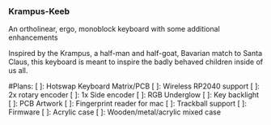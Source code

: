 ### Krampus-Keeb
An ortholinear, ergo, monoblock keyboard with some additional enhancements

Inspired by the Krampus, a half-man and half-goat, Bavarian match to Santa Claus, this keyboard is meant to inspire the badly behaved children inside of us all.

#Plans:
[ ]: Hotswap Keyboard Matrix/PCB
[ ]: Wireless RP2040 support
[ ]: 2x rotary encoder
[ ]: 1x Side encoder
[ ]: RGB Underglow
[ ]: Key backlight
[ ]: PCB Artwork
[ ]: Fingerprint reader for mac
[ ]: Trackball support
[ ]: Firmware
[ ]: Acrylic case
[ ]: Wooden/metal/acrylic mixed case
